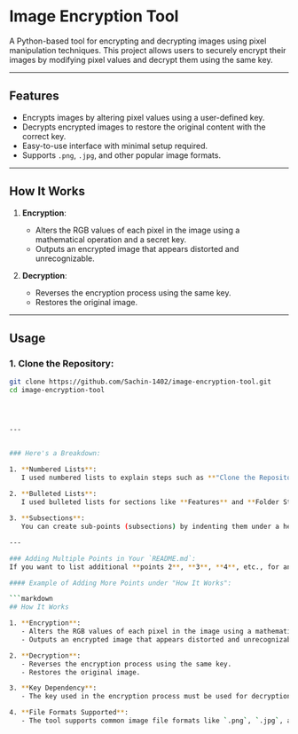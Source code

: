 # Image Encryption Tool

A Python-based tool for encrypting and decrypting images using pixel manipulation techniques. This project allows users to securely encrypt their images by modifying pixel values and decrypt them using the same key.

---

## Features
- Encrypts images by altering pixel values using a user-defined key.
- Decrypts encrypted images to restore the original content with the correct key.
- Easy-to-use interface with minimal setup required.
- Supports `.png`, `.jpg`, and other popular image formats.

---

## How It Works
1. **Encryption**:
   - Alters the RGB values of each pixel in the image using a mathematical operation and a secret key.
   - Outputs an encrypted image that appears distorted and unrecognizable.

2. **Decryption**:
   - Reverses the encryption process using the same key.
   - Restores the original image.

---

## Usage

### 1. Clone the Repository:
```bash
git clone https://github.com/Sachin-1402/image-encryption-tool.git
cd image-encryption-tool




---


### Here's a Breakdown:

1. **Numbered Lists**:  
   I used numbered lists to explain steps such as **"Clone the Repository," "Install Dependencies,"** and **"Run the Tool."**
   
2. **Bulleted Lists**:  
   I used bulleted lists for sections like **Features** and **Folder Structure**.

3. **Subsections**:  
   You can create sub-points (subsections) by indenting them under a heading or point.

---

### Adding Multiple Points in Your `README.md`:
If you want to list additional **points 2**, **3**, **4**, etc., for any section, just ensure that they are properly formatted under the correct headings or lists. For instance:

#### Example of Adding More Points under "How It Works":

```markdown
## How It Works

1. **Encryption**:
   - Alters the RGB values of each pixel in the image using a mathematical operation and a secret key.
   - Outputs an encrypted image that appears distorted and unrecognizable.

2. **Decryption**:
   - Reverses the encryption process using the same key.
   - Restores the original image.

3. **Key Dependency**:
   - The key used in the encryption process must be used for decryption to recover the original image.

4. **File Formats Supported**:
   - The tool supports common image file formats like `.png`, `.jpg`, and `.bmp`.

